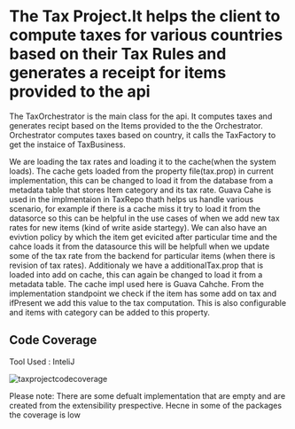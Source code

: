 # The Tax Project.It helps the client to compute taxes for various countries based on their Tax Rules and generates a receipt for items provided to the api
The TaxOrchestrator is the main class for the api. It computes taxes and generates recipt based on the Items provided to the the Orchestrator. Orchestrator computes taxes based on country, it calls the TaxFactory to get the instaice of TaxBusiness.

We are loading the tax rates and loading it to the cache(when the system loads). The cache gets loaded from the property file(tax.prop) in current implementation, this can be changed to load it from the database from a metadata table that stores Item category and its tax rate.
Guava Cahe is used in the implmentaion in TaxRepo thath helps us handle various scenario, for example  if there is a cache miss it try to load it from the datasorce so this can be helpful in the use cases of when we add new tax rates for new items (kind of write aside startegy). We can also have an evivtion policy by which the item get evicited after particular time and the cahce loads it from the datasource this will be helpfull when we update some of the tax rate from the backend for particular items (when there is revision of tax rates).
Additionaly we have a additionalTax.prop that is loaded into add on cache, this can again be changed to load it from a metadata table.
The cache impl used here is Guava Cahche. From the implementation standpoint we check if the item has some add on tax and ifPresent we add this value to the tax computation. This is also configurable and items with category can be added to this property.





## Code Coverage
Tool Used : InteliJ

![taxprojectcodecoverage](https://user-images.githubusercontent.com/38209163/38498746-0b065a82-3c23-11e8-881e-5b25c6ff4391.jpg)

Please note: There are some defualt implementation that are empty and are created from the extensibility prespective. Hecne in some of the packages the coverage is low

